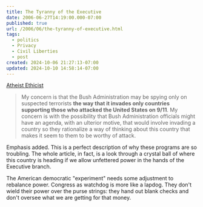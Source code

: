 ```yaml
---
title: The Tyranny of the Executive
date: 2006-06-27T14:19:00.000-07:00
published: true
url: /2006/06/the-tyranny-of-executive.html
tags:
  - politics
  - Privacy
  - Civil Liberties
  - post
created: 2024-10-06 21:27:13-07:00
updated: 2024-10-10 14:58:14-07:00
---
```


[Atheist Ethicist](https://atheistethicist.blogspot.com/ "Atheist Ethicist")  
  

>   
> My concern is that the Bush Administration may be spying only on suspected terrorists **the way that it invades only countries supporting those who attacked the United States on 9/11**. My concern is with the possibility that Bush Administration officials might have an agenda, with an ulterior motive, that would involve invading a country so they rationalize a way of thinking about this country that makes it seem to them to be worthy of attack.  

  
  
Emphasis added. This is a perfect description of why these programs are so troubling. The whole article, in fact, is a look through a crystal ball of where this country is heading if we allow unfettered power in the hands of the Executive branch.  
  
The American democratic "experiment" needs some adjustment to rebalance power. Congress as watchdog is more like a lapdog. They don't wield their power over the purse strings: they hand out blank checks and don't oversee what we are getting for that money.
